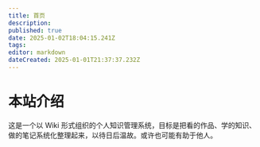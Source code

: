```yaml
---
title: 首页
description: 
published: true
date: 2025-01-02T18:04:15.241Z
tags: 
editor: markdown
dateCreated: 2025-01-01T21:37:37.232Z
---
```


# 本站介绍
这是一个以 Wiki 形式组织的个人知识管理系统，目标是把看的作品、学的知识、做的笔记系统化整理起来，以待日后温故。或许也可能有助于他人。